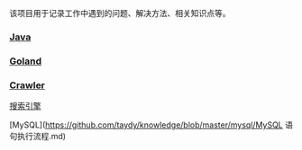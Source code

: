 该项目用于记录工作中遇到的问题、解决方法、相关知识点等。

### [Java](https://github.com/taydy/knowledge/tree/master/java) 

### [Goland](https://github.com/taydy/knowledge/tree/master/goland)

### [Crawler](https://github.com/taydy/knowledge/tree/master/crawler)

[搜索引擎](https://github.com/taydy/knowledge/tree/master/%E6%90%9C%E7%B4%A2%E5%BC%95%E6%93%8E)

[MySQL](https://github.com/taydy/knowledge/blob/master/mysql/MySQL 语句执行流程.md)

